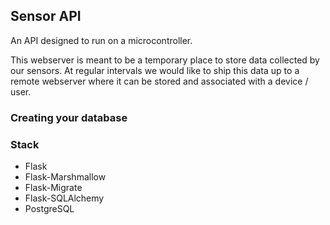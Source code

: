 ## Sensor API
An API designed to run on a microcontroller. 

This webserver is meant to be a temporary place to store data collected by our sensors. At regular intervals we would like to ship this data up to a remote webserver where it can be stored and associated with a device / user.

### Creating your database
### Stack
- Flask
- Flask-Marshmallow
- Flask-Migrate
- Flask-SQLAlchemy
- PostgreSQL